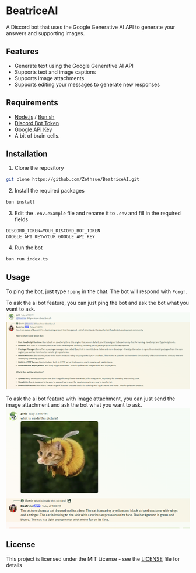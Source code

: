 # BeatriceAI

A Discord bot that uses the Google Generative AI API to generate your answers and supporting images.

## Features

-   Generate text using the Google Generative AI API
-   Supports text and image captions
-   Supports image attachments
-   Supports editing your messages to generate new responses

## Requirements

-   [Node.js](https://nodejs.org/en/) / [Bun.sh](https://bun.sh/)
-   [Discord Bot Token](https://discord.com/developers/applications)
-   [Google API Key](https://console.developers.google.com/)
-   A bit of brain cells.

## Installation

1. Clone the repository

```bash
git clone https://github.com/Zethsue/BeatriceAI.git
```

2. Install the required packages

```bash
bun install
```

3. Edit the `.env.example` file and rename it to `.env` and fill in the required fields

```env
DISCORD_TOKEN=YOUR_DISCORD_BOT_TOKEN
GOOGLE_API_KEY=YOUR_GOOGLE_API_KEY
```

4. Run the bot

```bash
bun run index.ts
```

## Usage

To ping the bot, just type `!ping` in the chat. The bot will respond with `Pong!`.

To ask the ai bot feature, you can just ping the bot and ask the bot what you want to ask.
![image](assets/Beatrice-AI.png)

To ask the ai bot feature with image attachment, you can just send the image attachment and ask the bot what you want to ask.
![image](assets/Beatrice-AI-Image.png)

## License

This project is licensed under the MIT License - see the [LICENSE](LICENSE) file for details
